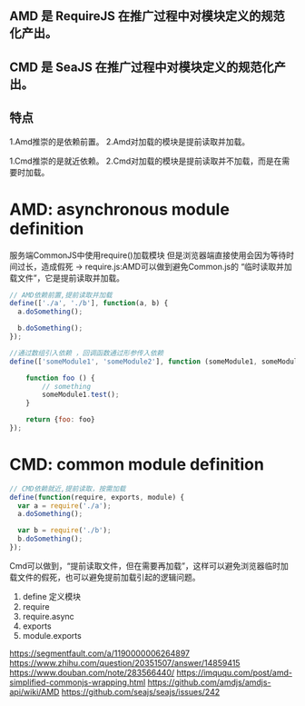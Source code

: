 ## AMD 是 RequireJS 在推广过程中对模块定义的规范化产出。
## CMD 是 SeaJS 在推广过程中对模块定义的规范化产出。

## 特点
1.Amd推崇的是依赖前置。
2.Amd对加载的模块是提前读取并加载。

1.Cmd推崇的是就近依赖。
2.Cmd对加载的模块是提前读取并不加载，而是在需要时加载。


# AMD: asynchronous module definition
服务端CommonJS中使用require()加载模块
但是浏览器端直接使用会因为等待时间过长，造成假死
-> require.js:AMD可以做到避免Common.js的 “临时读取并加载文件”，它是提前读取并加载。

```js
// AMD依赖前置,提前读取并加载
define(['./a', './b'], function(a, b) {
  a.doSomething();

  b.doSomething();
});
```

```js
//通过数组引入依赖 ，回调函数通过形参传入依赖 
define(['someModule1', 'someModule2'], function (someModule1, someModule2) { 

    function foo () { 
        // something 
        someModule1.test(); 
    } 

    return {foo: foo} 
}); 
```

# CMD: common module definition

```js
// CMD依赖就近,提前读取，按需加载
define(function(require, exports, module) {
  var a = require('./a');
  a.doSomething();

  var b = require('./b');
  b.doSomething();
});
```


Cmd可以做到，“提前读取文件，但在需要再加载”，这样可以避免浏览器临时加载文件的假死，也可以避免提前加载引起的逻辑问题。

1. define 定义模块
2. require
3. require.async
4. exports
5. module.exports

https://segmentfault.com/a/1190000006264897
https://www.zhihu.com/question/20351507/answer/14859415
https://www.douban.com/note/283566440/
https://imququ.com/post/amd-simplified-commonjs-wrapping.html
https://github.com/amdjs/amdjs-api/wiki/AMD
https://github.com/seajs/seajs/issues/242